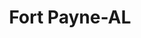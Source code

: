 ---
title: Fort Payne-AL
slug: fort-payne-al
f_state:
- cms/state/alabama.md
f_locations:
- cms/payday-loan/advance-america-2597.md
- cms/payday-loan/advance-america-2598.md
- cms/payday-loan/american-title-4357.md
- cms/payday-loan/american-title-4358.md
- cms/payday-loan/approved-cash-advance-4730.md
- cms/payday-loan/cash-express-7387.md
- cms/payday-loan/cash-express-7388.md
- cms/payday-loan/cash-express-7389.md
- cms/payday-loan/cash-express-7390.md
- cms/payday-loan/cash-store-8653.md
- cms/payday-loan/cash-today-8794.md
- cms/payday-loan/cash-today-8795.md
- cms/payday-loan/check-into-cash-12662.md
- cms/payday-loan/check-into-cash-12663.md
- cms/payday-loan/check-into-cash-12955.md
- cms/payday-loan/check-into-cash-inc-13128.md
- cms/payday-loan/dolex-dollar-express-15998.md
- cms/payday-loan/fast-cash-17629.md
- cms/payday-loan/fast-cash-17630.md
- cms/payday-loan/south-ern-cash-26570.md
- cms/payday-loan/south-ern-cash-26571.md
- cms/payday-loan/speedee-cash-26674.md
- cms/payday-loan/th-e-cash-store-27346.md
updated-on: '2024-05-30T13:41:28.615Z'
created-on: '2024-05-30T13:41:28.615Z'
published-on: '2024-05-30T13:54:32.469Z'
f_city: Fort Payne
layout: '[city].html'
tags: city
---